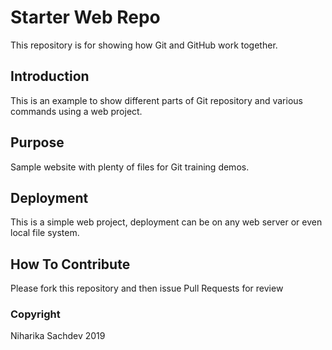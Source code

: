 # Starter Web Repo

This repository is for showing how Git and GitHub work together.

## Introduction

This is an example to show different parts of Git repository and various commands using a web project.

## Purpose

Sample website with plenty of files for Git training demos.

## Deployment

This is a simple web project, deployment can be on any web server or even local file system.

## How To Contribute
Please fork this repository and then issue Pull Requests for review

### Copyright

Niharika Sachdev 2019